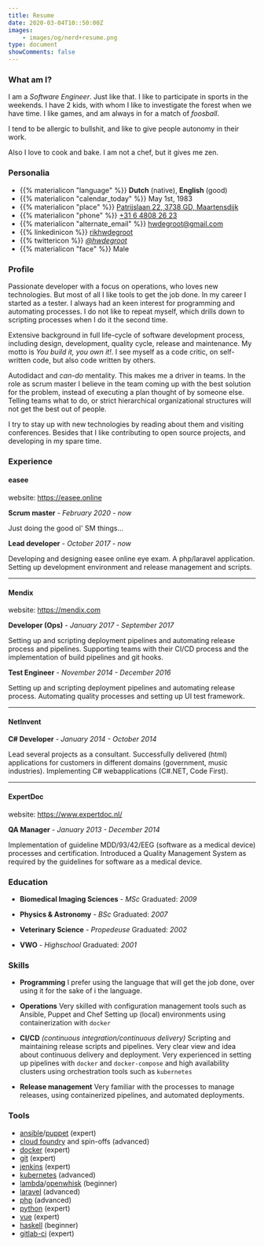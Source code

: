 ```yaml
---
title: Resume
date: 2020-03-04T10::50:00Z
images:
    - images/og/nerd+resume.png
type: document
showComments: false
---
```


### What am I?

I am a *Software Engineer*. Just like that. I like to participate in sports in the weekends. I have 2 kids, with whom I like to investigate the forest when we have time.
I like games, and am always in for a match of *foosball*.

I tend to be allergic to bullshit, and like to give people autonomy in their work.

Also I love to cook and bake. I am not a chef, but it gives me zen.


### Personalia

* {{% materialicon "language" %}} **Dutch** (native), **English** (good)
* {{% materialicon "calendar_today" %}} May 1st, 1983
* {{% materialicon "place" %}} <a href="https://www.google.nl/maps/place/Patrijslaan+22,+3738+GD+Maartensdijk/@52.1541196,5.1741839,17z/data=!3m1!4b1!4m5!3m4!1s0x47c66967bc98e9e5:0x8ca2ca62c15bb55f!8m2!3d52.1541163!4d5.1763726" target="_blank">Patrijslaan 22, 3738 GD, Maartensdijk</a>
* {{% materialicon "phone" %}} <a href="tel:+31648082623">+31 6 4808 26 23</a>
* {{% materialicon "alternate_email" %}} <a href="mailto:hwdegroot@gmail.com">hwdegroot@gmail.com</a>
* {{% linkedinicon %}} [rikhwdegroot](https://www.linkedin.com/in/rikhwdegroot/)
* {{% twittericon %}} [*@hwdegroot*](https://twitter.com/hwdegroot)
* {{% materialicon "face" %}} Male

### Profile

Passionate developer with a focus on operations, who loves new technologies.
But most of all I like tools to get the job done.
In my career I started as a tester. I always had an keen interest for programming
and automating processes.
I do not like to repeat myself, which drills down to scripting processes when I do it the second time.

Extensive background in full life-cycle of software development process, including design, development, quality cycle, release and maintenance. My motto is _You build it, you own it!_. I see myself as a code critic, on self-written code, but also code written by others.

Autodidact and _can-do_ mentality. This makes me a driver in teams. In the role as scrum master I believe in the team coming up with the best solution for the problem, instead of executing a plan thought of by someone else. Telling teams what to do, or strict hierarchical organizational structures will not get the best out of people.

I try to stay up with new technologies by reading about them and visiting conferences. Besides that I like contributing to open source projects, and developing in my spare time.

### Experience

#### easee

website: https://easee.online

**Scrum master** - *February 2020 - now*

Just doing the good ol' SM things...

**Lead developer**  - *October 2017 - now*

Developing and designing easee online eye exam. A php/laravel application. Setting up development environment and release management and scripts.

------
#### Mendix

website: https://mendix.com

**Developer (Ops)**  - *January 2017 - September 2017*

Setting up and scripting deployment pipelines and automating release process and pipelines.
Supporting teams with their CI/CD process and the implementation of build pipelines and git hooks.

**Test Engineer** - *November 2014 - December 2016*

Setting up and scripting deployment pipelines and automating release process.
Automating quality processes and setting up UI test framework.

------
#### NetInvent

**C# Developer** - *January 2014 - October 2014*

Lead several projects as a consultant. Successfully delivered (html) applications for customers in different domains (government, music industries). Implementing C# webapplications (C#.NET, Code First).

------
#### ExpertDoc

website: https://www.expertdoc.nl/

**QA Manager** - *January 2013 - December 2014*

Implementation of guideline MDD/93/42/EEG (software as a medical device) processes and certification.
Introduced a Quality Management System as required by the guidelines for software as a medical device.

### Education

* **Biomedical Imaging Sciences** - *MSc*
  Graduated: *2009*

* **Physics & Astronomy** - *BSc*
  Graduated: *2007*

* **Veterinary Science** - *Propedeuse*
  Graduated: *2002*

* **VWO** - *Highschool*
  Graduated: *2001*

### Skills

* **Programming**
  I prefer using the language that will get the job done, over using it for the sake of i
  the language.

* **Operations**
  Very skilled with configuration management tools such as Ansible, Puppet and Chef
  Setting up (local) environments using containerization with `docker`

* **CI/CD** _(continuous integration/continuous delivery)_
  Scripting and maintaining release scripts and pipelines. Very clear view and idea about continuous delivery and deployment.
  Very experienced in setting up pipelines with `docker` and `docker-compose` and high availability clusters using orchestration tools such as `kubernetes`

* **Release management**
  Very familiar with the processes to manage releases, using containerized pipelines, and automated deployments.

### Tools

* [ansible](https://www.ansible.com/)/[puppet](https://puppet.com/) (expert)
* [cloud foundry](https://www.cloudfoundry.org/) and spin-offs (advanced)
* [docker](https://www.docker.com/) (expert)
* [git](https://git-scm.com/) (expert)
* [jenkins](https://jenkins.io) (expert)
* [kubernetes](https://kubernetes.io/) (advanced)
* [lambda](https://aws.amazon.com/lambda/)/[openwhisk](https://www.ibm.com/cloud-computing/bluemix/openwhisk) (beginner)
* [laravel](http://laravel.com) (advanced)
* [php](http://php.net) (advanced)
* [python](https://www.python.org/) (expert)
* [vue](https://vuejs.org) (expert)
* [haskell](https://www.haskell.org/) (beginner)
* [gitlab-ci](https://docs.gitlab.com/ee/ci/) (expert)

